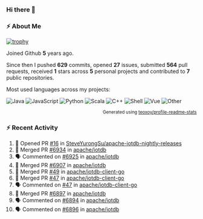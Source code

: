 ### Hi there 👋

### :zap: About Me

[![trophy](https://github-profile-trophy.vercel.app/?username=HTHou&theme=onedark)](https://github.com/ryo-ma/github-profile-trophy)
   
Joined Github **5** years ago.

Since then I pushed **629** commits, opened **27** issues, submitted **564** pull requests, received **1** stars across **5** personal projects and contributed to **7** public repositories.

Most used languages across my projects:

![Java](https://img.shields.io/static/v1?style=flat-square&label=%E2%A0%80&color=555&labelColor=%23b07219&message=Java%EF%B8%B194.4%25)
![JavaScript](https://img.shields.io/static/v1?style=flat-square&label=%E2%A0%80&color=555&labelColor=%23f1e05a&message=JavaScript%EF%B8%B11.4%25)
![Python](https://img.shields.io/static/v1?style=flat-square&label=%E2%A0%80&color=555&labelColor=%233572A5&message=Python%EF%B8%B10.7%25)
![Scala](https://img.shields.io/static/v1?style=flat-square&label=%E2%A0%80&color=555&labelColor=%23c22d40&message=Scala%EF%B8%B10.6%25)
![C++](https://img.shields.io/static/v1?style=flat-square&label=%E2%A0%80&color=555&labelColor=%23f34b7d&message=C%2B%2B%EF%B8%B10.6%25)
![Shell](https://img.shields.io/static/v1?style=flat-square&label=%E2%A0%80&color=555&labelColor=%2389e051&message=Shell%EF%B8%B10.4%25)
![Vue](https://img.shields.io/static/v1?style=flat-square&label=%E2%A0%80&color=555&labelColor=%2341b883&message=Vue%EF%B8%B10.3%25)
![Other](https://img.shields.io/static/v1?style=flat-square&label=%E2%A0%80&color=555&labelColor=%23ededed&message=Other%EF%B8%B11.2%25)

<p align="right"><sub>Generated using <a href="https://github.com/marketplace/actions/profile-readme-stats">teoxoy/profile-readme-stats</a></sub></p>


<!--![](https://github.com/HTHou/HTHou/blob/output/github-contribution-grid-snake.svg)-->

<!--![Haonan Hou's github stats](https://github-readme-stats.vercel.app/api?username=HTHou&count_private=true&show_icons=true&theme=onedark)-->

<!--![Haonan Hou's wakatime stats](https://github-readme-stats.vercel.app/api/wakatime?username=HTHou&layout=compact&theme=onedark)-->

<!--![Top Langs](https://github-readme-stats.vercel.app/api/top-langs/?username=HTHou&theme=onedark&layout=compact)-->

### :zap: Recent Activity
<!--START_SECTION:activity-->
1. 💪 Opened PR [#16](https://github.com/SteveYurongSu/apache-iotdb-nightly-releases/pull/16) in [SteveYurongSu/apache-iotdb-nightly-releases](https://github.com/SteveYurongSu/apache-iotdb-nightly-releases)
2. 🎉 Merged PR [#6934](https://github.com/apache/iotdb/pull/6934) in [apache/iotdb](https://github.com/apache/iotdb)
3. 🗣 Commented on [#6925](https://github.com/apache/iotdb/issues/6925) in [apache/iotdb](https://github.com/apache/iotdb)
4. 🎉 Merged PR [#6907](https://github.com/apache/iotdb/pull/6907) in [apache/iotdb](https://github.com/apache/iotdb)
5. 🎉 Merged PR [#49](https://github.com/apache/iotdb-client-go/pull/49) in [apache/iotdb-client-go](https://github.com/apache/iotdb-client-go)
6. 🎉 Merged PR [#47](https://github.com/apache/iotdb-client-go/pull/47) in [apache/iotdb-client-go](https://github.com/apache/iotdb-client-go)
7. 🗣 Commented on [#47](https://github.com/apache/iotdb-client-go/issues/47) in [apache/iotdb-client-go](https://github.com/apache/iotdb-client-go)
8. 🎉 Merged PR [#6897](https://github.com/apache/iotdb/pull/6897) in [apache/iotdb](https://github.com/apache/iotdb)
9. 🗣 Commented on [#6894](https://github.com/apache/iotdb/issues/6894) in [apache/iotdb](https://github.com/apache/iotdb)
10. 🗣 Commented on [#6896](https://github.com/apache/iotdb/issues/6896) in [apache/iotdb](https://github.com/apache/iotdb)
<!--END_SECTION:activity-->

<!--
**HTHou/HTHou** is a ✨ _special_ ✨ repository because its `README.md` (this file) appears on your GitHub profile.

Here are some ideas to get you started:

- 🔭 I’m currently working on ...
- 🌱 I’m currently learning ...
- 👯 I’m looking to collaborate on ...
- 🤔 I’m looking for help with ...
- 💬 Ask me about ...
- 📫 How to reach me: ...
- 😄 Pronouns: ...
- ⚡ Fun fact: ...
-->
